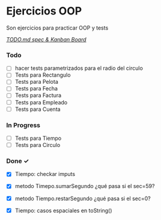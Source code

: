 # Ejercicios OOP

Son ejercicios para practicar OOP y tests

<em>[TODO.md spec & Kanban Board](https://bit.ly/3fCwKfM)</em>

### Todo

- [ ] hacer tests parametrizados para el radio del circulo  
- [ ] Tests para Rectangulo  
- [ ] Tests para Pelota  
- [ ] Tests para Fecha  
- [ ] Tests para Factura  
- [ ] Tests para Empleado  
- [ ] Tests para Cuenta  

### In Progress

- [ ] Tests para Tiempo  
- [ ] Tests para Circulo  

### Done ✓

- [x] Tiempo: checkar imputs  
- [x] metodo Timepo.sumarSegundo ¿qué pasa si el sec=59?  
- [x] metodo Tiempo.restarSegundo ¿qué pasa si el sec=0?  
- [x] Tiempo: casos espaciales en toString()  

